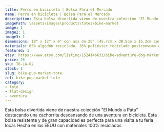 ```yaml
---
title: Perro en bicicleta | Bolsa Para el Mercado
name: Perro en bicicleta | Bolsa Para el Mercado
description: Esta bolsa divertida viene de nuestra colección "El Mundo a Pata" destacando una cachorrita descansando de una aventura en bicicleta. Esta bolsa resistente y de gran capacidad es perfecta para una visita a tu feria local. Hecha en los EEUU con materiales 100% reciclados.
imagePath: \assets\images\products\totes\bike-market
image: 1
image2: 1
image3: 1
dimensions: 18" x 12" x 6" con asa de 25" (45.7cm x 30.5cm x 15.2cm con asa de 63.5cm)
materials: 65% algodón reciclado, 35% poliéster reciclado postconsumo certificado
featured: 1
etsy: https://www.etsy.com/listing/1524146631/bike-adventure-dog-market-tote-bag
price: 26
sku: TB-LA-02
stock: 1
slug: bike-pup-market-tote
ref: bike-pup-market-tote
category:
- tote
- flat-design
- aventura
---
```

Esta bolsa divertida viene de nuestra colección "El Mundo a Pata" destacando una cachorrita descansando de una aventura en bicicleta. Esta bolsa resistente y de gran capacidad es perfecta para una visita a tu feria local. Hecha en los EEUU con materiales 100% reciclados.